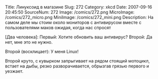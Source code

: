 Title: Линуксоид в магазине 
Slug: 272 
Category: xkcd 
Date: 2007-09-16 20:45:50 
SourceNum: 272 
Image: /comics/272.png 
MicroImage: /comics/272_micro.png 
MiniImage: /comics/272_mini.png 
Description: На самом деле мы стоим около мониторов с антивирусом вместе с пользователями маков ожидая, когда нас спросят 

[Два человека]:
Первый: Хотите обновить ваш антивирус?
Второй: Да нет, мне это не нужно.

Второй (восклицает): У меня Linux!

Второй круто, с кувырком запрыгивает на рядом стоящий мотоцикл, встает на дыбы, резко разворачивается, обрызгав грязью первого и уезжает.